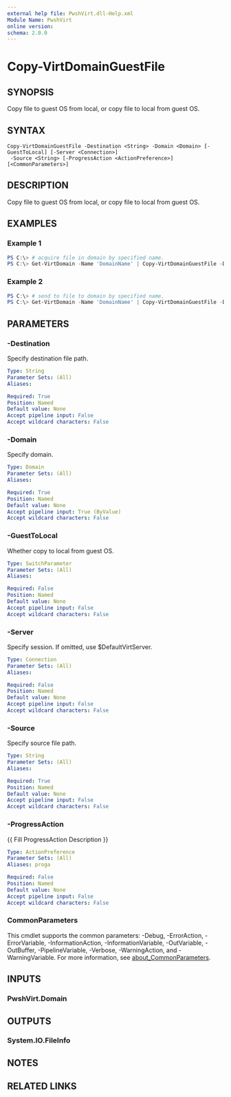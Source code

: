 ```yaml
---
external help file: PwshVirt.dll-Help.xml
Module Name: PwshVirt
online version:
schema: 2.0.0
---
```


# Copy-VirtDomainGuestFile

## SYNOPSIS
Copy file to guest OS from local, or copy file to local from guest OS.

## SYNTAX

```
Copy-VirtDomainGuestFile -Destination <String> -Domain <Domain> [-GuestToLocal] [-Server <Connection>]
 -Source <String> [-ProgressAction <ActionPreference>] [<CommonParameters>]
```

## DESCRIPTION
Copy file to guest OS from local, or copy file to local from guest OS.

## EXAMPLES

### Example 1
```powershell
PS C:\> # acquire file in domain by specified name.
PS C:\> Get-VirtDomain -Name 'DomainName' | Copy-VirtDomainGuestFile -Destination 'test.txt' -Source '/root/test.txt' -GuestToLocal
```

### Example 2
```powershell
PS C:\> # send to file to domain by specified name.
PS C:\> Get-VirtDomain -Name 'DomainName' | Copy-VirtDomainGuestFile -Destination '/root/test.txt' -Source 'test.txt'
```

## PARAMETERS

### -Destination
Specify destination file path.

```yaml
Type: String
Parameter Sets: (All)
Aliases:

Required: True
Position: Named
Default value: None
Accept pipeline input: False
Accept wildcard characters: False
```

### -Domain
Specify domain.

```yaml
Type: Domain
Parameter Sets: (All)
Aliases:

Required: True
Position: Named
Default value: None
Accept pipeline input: True (ByValue)
Accept wildcard characters: False
```

### -GuestToLocal
Whether copy to local from guest OS.

```yaml
Type: SwitchParameter
Parameter Sets: (All)
Aliases:

Required: False
Position: Named
Default value: None
Accept pipeline input: False
Accept wildcard characters: False
```

### -Server
Specify session.
If omitted, use $DefaultVirtServer.

```yaml
Type: Connection
Parameter Sets: (All)
Aliases:

Required: False
Position: Named
Default value: None
Accept pipeline input: False
Accept wildcard characters: False
```

### -Source
Specify source file path.

```yaml
Type: String
Parameter Sets: (All)
Aliases:

Required: True
Position: Named
Default value: None
Accept pipeline input: False
Accept wildcard characters: False
```

### -ProgressAction
{{ Fill ProgressAction Description }}

```yaml
Type: ActionPreference
Parameter Sets: (All)
Aliases: proga

Required: False
Position: Named
Default value: None
Accept pipeline input: False
Accept wildcard characters: False
```

### CommonParameters
This cmdlet supports the common parameters: -Debug, -ErrorAction, -ErrorVariable, -InformationAction, -InformationVariable, -OutVariable, -OutBuffer, -PipelineVariable, -Verbose, -WarningAction, and -WarningVariable. For more information, see [about_CommonParameters](http://go.microsoft.com/fwlink/?LinkID=113216).

## INPUTS

### PwshVirt.Domain

## OUTPUTS

### System.IO.FileInfo

## NOTES

## RELATED LINKS
